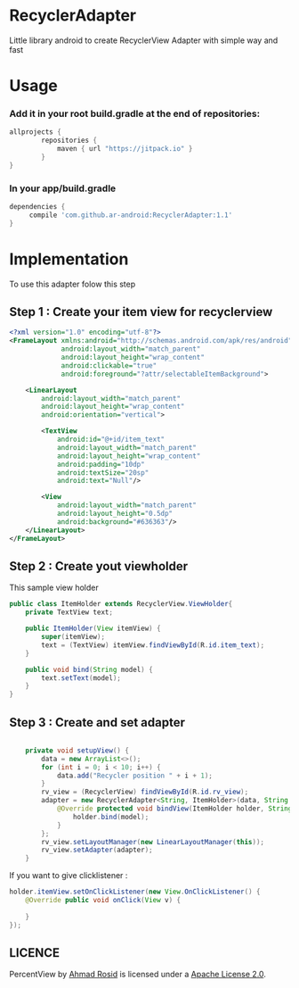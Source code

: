 # RecyclerAdapter
Little library android to create RecyclerView Adapter with simple way and fast

# Usage
### Add it in your root build.gradle at the end of repositories:
```gradle
allprojects {
		repositories {
			maven { url "https://jitpack.io" }
		}
}
```

### In your app/build.gradle
```gradle
dependencies {
     compile 'com.github.ar-android:RecyclerAdapter:1.1'
}
```

# Implementation
To use this adapter folow this step

## Step 1 : Create your item view for recyclerview
```xml
<?xml version="1.0" encoding="utf-8"?>
<FrameLayout xmlns:android="http://schemas.android.com/apk/res/android"
             android:layout_width="match_parent"
             android:layout_height="wrap_content"
             android:clickable="true"
             android:foreground="?attr/selectableItemBackground">

    <LinearLayout
        android:layout_width="match_parent"
        android:layout_height="wrap_content"
        android:orientation="vertical">

        <TextView
            android:id="@+id/item_text"
            android:layout_width="match_parent"
            android:layout_height="wrap_content"
            android:padding="10dp"
            android:textSize="20sp"
            android:text="Null"/>

        <View
            android:layout_width="match_parent"
            android:layout_height="0.5dp"
            android:background="#636363"/>
    </LinearLayout>
</FrameLayout>
```
## Step 2 : Create yout viewholder
This sample view holder
```java
public class ItemHolder extends RecyclerView.ViewHolder{
    private TextView text;

    public ItemHolder(View itemView) {
        super(itemView);
        text = (TextView) itemView.findViewById(R.id.item_text);
    }

    public void bind(String model) {
        text.setText(model);
    }
}
```

## Step 3 : Create and set adapter
```java

    private void setupView() {
        data = new ArrayList<>();
        for (int i = 0; i < 10; i++) {
            data.add("Recycler position " + i + 1);
        }
        rv_view = (RecyclerView) findViewById(R.id.rv_view);
        adapter = new RecyclerAdapter<String, ItemHolder>(data, String.class, R.layout.item_holder, ItemHolder.class) {
            @Override protected void bindView(ItemHolder holder, String model, int position) {
                holder.bind(model);
            }
        };
        rv_view.setLayoutManager(new LinearLayoutManager(this));
        rv_view.setAdapter(adapter);
    }
```

If you want to give clicklistener :
```java
holder.itemView.setOnClickListener(new View.OnClickListener() {
    @Override public void onClick(View v) {
    
    }
});
```


LICENCE
-----

PercentView by [Ahmad Rosid](http://ahmadrosid.com/) is licensed under a [Apache License 2.0](http://www.apache.org/licenses/LICENSE-2.0).

